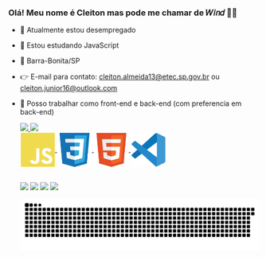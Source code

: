 ### Olá! Meu nome é Cleiton mas pode me chamar de 𝑊𝑖𝑛𝑑 💨💨

- 🔎 Atualmente estou desempregado
- 📒 Estou estudando JavaScript
- 📍  Barra-Bonita/SP
- 👉 E-mail para contato: cleiton.almeida13@etec.sp.gov.br ou cleiton.junior16@outlook.com
- 🤔 Posso trabalhar como front-end e back-end (com preferencia em back-end)

    <div>
    
    <a href="https://beacons.ai/Cleiton-Almeida">
    <img height="130cm" src="https://github-readme-stats.vercel.app/api?username=Cleiton-Almeida&show_icons=true&theme=blue-green&inclube_all_commits=true&count_private=true">
    <img height="130cm" src="https://github-readme-stats.vercel.app/api/top-langs/?username=Cleiton-Almeida&1layout=compact&1langs_count=16&theme=blue-green">
       
    <div>
 
  <img align="center" alt="Wind-JS" height="70" width="70" src="https://raw.githubusercontent.com/devicons/devicon/master/icons/javascript/javascript-plain.svg">
  <img align="center" alt="Wind-CSS" height="70" width="70" src="https://raw.githubusercontent.com/devicons/devicon/master/icons/css3/css3-original.svg">
  <img align="center" alt="Wind-HTML5" height="70" width="70" src="https://raw.githubusercontent.com/devicons/devicon/master/icons/html5/html5-original.svg">
  <img align="center" alt="Wind-VSC1" height="70" width="70" src="https://raw.githubusercontent.com/devicons/devicon/master/icons/vscode/vscode-original.svg">
        
   ##
       
   <div> 
       
  <a href="https://www.instagram.com/____cleitonow____/" target="_blank"><img src="https://img.shields.io/badge/Instagram-E4405F?style=for-the-badge&logo=instagram&logoColor=white"
  target="_blank"></a>
 <a href="https://twitter.com/__cleitonow__" target="_blank"><img src="https://img.shields.io/badge/Twitter-1DA1F2?style=for-the-badge&logo=twitter&logoColor=white"
  target="_blank"></a>
 <a href="https://github.com/Cleiton-Almeida" target="_blank"><img src="https://img.shields.io/badge/GitHub-100000?style=for-the-badge&logo=github&logoColor=white"
  target="_blank"></a>
 <a href="https://www.linkedin.com/in/cleiton-almeida-155b8b237/https://www.linkedin.com/in/cleiton-almeida-155b8b237/" target="_blank"><img src="https://img.shields.io/badge/LinkedIn-0077B5?style=for-the-badge&logo=linkedin&logoColor=white"
  target="_blank"></a>
  
       
  ![Snake animation](https://github.com/Cleiton-Almeida/Cleiton-Almeida/blob/output/github-contribution-grid-snake.svg)
